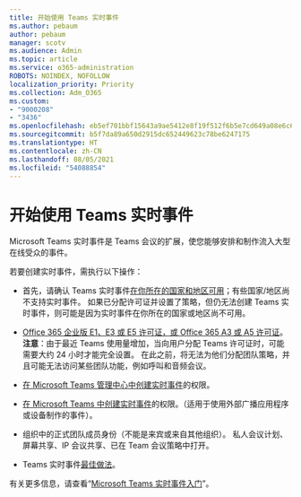 ```yaml
---
title: 开始使用 Teams 实时事件
ms.author: pebaum
author: pebaum
manager: scotv
ms.audience: Admin
ms.topic: article
ms.service: o365-administration
ROBOTS: NOINDEX, NOFOLLOW
localization_priority: Priority
ms.collection: Adm_O365
ms.custom:
- "9000208"
- "3436"
ms.openlocfilehash: eb5ef701bbf15643a9ae5412e8f19f512f6b5e7cd649a08e6c63001b299dcf48
ms.sourcegitcommit: b5f7da89a650d2915dc652449623c78be6247175
ms.translationtype: HT
ms.contentlocale: zh-CN
ms.lasthandoff: 08/05/2021
ms.locfileid: "54088854"
---
```

# <a name="getting-started-with-teams-live-events"></a>开始使用 Teams 实时事件

Microsoft Teams 实时事件是 Teams 会议的扩展，使您能够安排和制作流入大型在线受众的事件。

若要创建实时事件，需执行以下操作：

- 首先，请确认 Teams 实时事件[在你所在的国家和地区可用](https://docs.microsoft.com/microsoftteams/teams-live-events/plan-for-teams-live-events#regional-availability)；有些国家/地区尚不支持实时事件。  如果已分配许可证并设置了策略，但仍无法创建 Teams 实时事件，则可能是因为实时事件在你所在的国家或地区尚不可用。

- [Office 365 企业版 E1、E3 或 E5 许可证，或 Office 365 A3 或 A5 许可证](https://docs.microsoft.com/microsoftteams/teams-live-events/set-up-for-teams-live-events#step-2-get-and-assign-licenses)。 **注意**：由于最近 Teams 使用量增加，当向用户分配 Teams 许可证时，可能需要大约 24 小时才能完全设置。 在此之前，将无法为他们分配团队策略，并且可能无法访问某些团队功能，例如呼叫和音频会议。

- [在 Microsoft Teams 管理中心中创建实时事件](https://docs.microsoft.com/microsoftteams/teams-live-events/set-up-for-teams-live-events#create-or-edit-a-live-events-policy)的权限。

- [在 Microsoft Teams 中创建实时事件](https://docs.microsoft.com/microsoftteams/teams-live-events/what-are-teams-live-events)的权限。（适用于使用外部广播应用程序或设备制作的事件）。

- 组织中的正式团队成员身份（不能是来宾或来自其他组织）。
私人会议计划、屏幕共享、IP 会议共享、已在 Team 会议策略中打开。

- Teams 实时事件[最佳做法](https://support.office.com/article/Best-practices-for-producing-a-Teams-live-event-e500370e-4dd1-4187-8b48-af10ef02cf42)。

有关更多信息，请查看“[Microsoft Teams 实时事件入门](https://support.office.com/article/get-started-with-microsoft-teams-live-events-d077fec2-a058-483e-9ab5-1494afda578a)”。